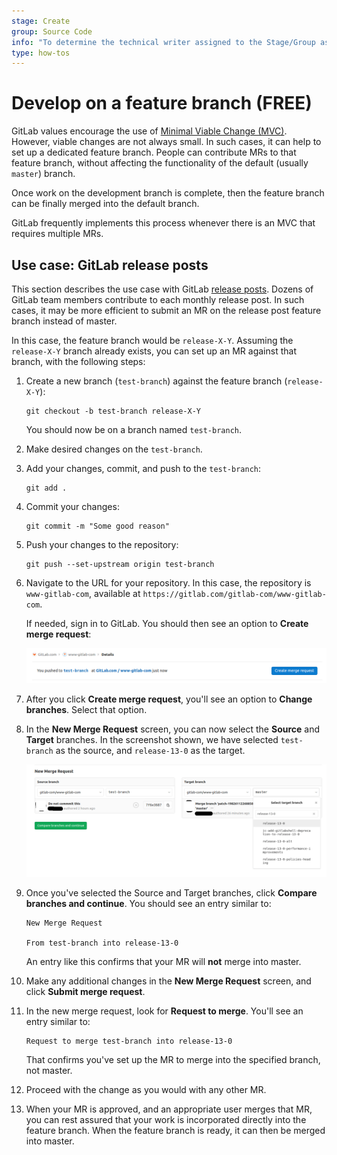```yaml
---
stage: Create
group: Source Code
info: "To determine the technical writer assigned to the Stage/Group associated with this page, see https://about.gitlab.com/handbook/engineering/ux/technical-writing/#assignments"
type: how-tos
---
```


# Develop on a feature branch **(FREE)**

GitLab values encourage the use of [Minimal Viable Change (MVC)](https://about.gitlab.com/handbook/values/#minimal-viable-change-mvc).
However, viable changes are not always small. In such cases, it can help to set up a dedicated feature branch.
People can contribute MRs to that feature branch, without affecting the functionality of the default (usually `master`) branch.

Once work on the development branch is complete, then the feature branch can be finally merged into the default branch.

GitLab frequently implements this process whenever there is an MVC that requires multiple MRs.

## Use case: GitLab release posts

This section describes the use case with GitLab [release posts](https://about.gitlab.com/handbook/marketing/blog/release-posts/).
Dozens of GitLab team members contribute to each monthly release post.
In such cases, it may be more efficient to submit an MR on the release post feature branch instead of master.

In this case, the feature branch would be `release-X-Y`. Assuming the `release-X-Y` branch already exists, you can set up an MR against that branch, with the following steps:

1. Create a new branch (`test-branch`) against the feature branch (`release-X-Y`):

   ```shell
   git checkout -b test-branch release-X-Y
   ```

   You should now be on a branch named `test-branch`.

1. Make desired changes on the `test-branch`.
1. Add your changes, commit, and push to the `test-branch`:

   ```shell
   git add .
   ```

1. Commit your changes:

   ```shell
   git commit -m "Some good reason"
   ```

1. Push your changes to the repository:

   ```shell
   git push --set-upstream origin test-branch
   ```

1. Navigate to the URL for your repository. In this case, the repository is `www-gitlab-com`, available at `https://gitlab.com/gitlab-com/www-gitlab-com`.

   If needed, sign in to GitLab. You should then see an option to **Create merge request**:

   ![Create merge request](img/create_merge_request_v13_1.png)

1. After you click **Create merge request**, you'll see an option to **Change branches**. Select that option.

1. In the **New Merge Request** screen, you can now select the **Source** and **Target** branches.
In the screenshot shown,
we have selected `test-branch` as the source, and `release-13-0` as the target.

   ![Modify branches](img/modify_branches_v13_1.png)

1. Once you've selected the Source and Target branches, click **Compare branches and continue**.
   You should see an entry similar to:

   ```plaintext
   New Merge Request

   From test-branch into release-13-0
   ```

   An entry like this confirms that your MR will **not** merge into master.

1. Make any additional changes in the **New Merge Request** screen, and click **Submit merge request**.
1. In the new merge request, look for **Request to merge**. You'll see an entry similar to:

   ```plaintext
   Request to merge test-branch into release-13-0
   ```

   That confirms you've set up the MR to merge into the specified branch, not master.

1. Proceed with the change as you would with any other MR.
1. When your MR is approved, and an appropriate user merges that MR, you can rest assured that your work is incorporated directly into the feature branch.
When the feature branch is ready, it can then be merged into master.
